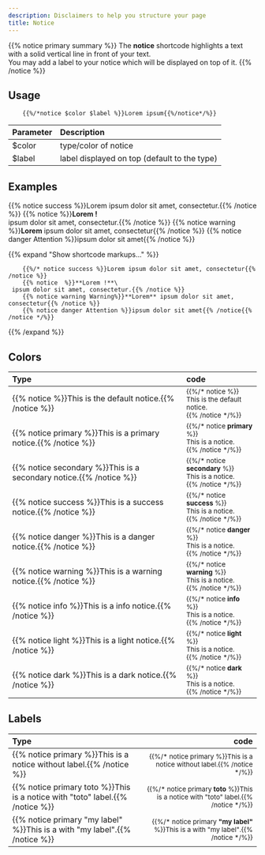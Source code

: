 ```yaml
---
description: Disclaimers to help you structure your page
title: Notice
---
```


{{% notice primary summary %}}
The **notice** shortcode highlights a text with a solid vertical line in front of your text.
\
You may add a label to your notice which will be displayed on top of it.
{{% /notice %}}

## Usage 
```
	{{%/*notice $color $label %}}Lorem ipsum{{%/notice*/%}}
```

| Parameter | Description |
|:--|:--|
| $color | type/color of notice |
| $label | label displayed on top (default to the type) |

## Examples

{{% notice success %}}Lorem ipsum dolor sit amet, consectetur.{{% /notice %}}
{{% notice %}}**Lorem !**\
 ipsum dolor sit amet, consectetur.{{% /notice %}}
{{% notice warning %}}**Lorem** ipsum dolor sit amet, consectetur{{% /notice %}}
{{% notice danger Attention %}}ipsum dolor sit amet{{% /notice %}}

{{% expand "Show shortcode markups..." %}}
```
	{{%/* notice success %}}Lorem ipsum dolor sit amet, consectetur{{% /notice %}}
	{{% notice  %}}**Lorem !**\
 ipsum dolor sit amet, consectetur.{{% /notice %}}
	{{% notice warning Warning%}}**Lorem** ipsum dolor sit amet, consectetur{{% /notice %}}
	{{% notice danger Attention %}}ipsum dolor sit amet{{% /notice{{% /notice */%}}
```
{{% /expand %}}


## Colors

| Type | code |
|:--|:--|
| {{% notice %}}This is the default notice.{{% /notice %}} | <small>{{%/* notice %}}<br>This is the default notice.<br>{{% /notice */%}}</small> |
| {{% notice primary %}}This is a primary notice.{{% /notice %}} | <small>{{%/* notice **primary** %}}<br>This is a notice.<br>{{% /notice */%}}</small> |
| {{% notice secondary %}}This is a secondary notice.{{% /notice %}} | <small>{{%/* notice **secondary** %}}<br>This is a notice.<br>{{% /notice */%}}</small> |
| {{% notice success %}}This is a success notice.{{% /notice %}} | <small>{{%/* notice **success** %}}<br>This is a notice.<br>{{% /notice */%}}</small> |
| {{% notice danger %}}This is a danger notice.{{% /notice %}} | <small>{{%/* notice **danger** %}}<br>This is a notice.<br>{{% /notice */%}}</small> |
| {{% notice warning %}}This is a warning notice.{{% /notice %}} | <small>{{%/* notice **warning** %}}<br>This is a notice.<br>{{% /notice */%}}</small> |
| {{% notice info %}}This is a info notice.{{% /notice %}} | <small>{{%/* notice **info** %}}<br>This is a notice.<br>{{% /notice */%}}</small> |
| {{% notice light %}}This is a light notice.{{% /notice %}} | <small>{{%/* notice **light** %}}<br>This is a notice.<br>{{% /notice */%}}</small> |
| {{% notice dark %}}This is a dark notice.{{% /notice %}} | <small>{{%/* notice **dark** %}}<br>This is a notice.<br>{{% /notice */%}}</small> |


## Labels

| Type | code |
|:--|--:|
| {{% notice primary %}}This is a notice without label.{{% /notice %}} | <small>{{%/* notice primary %}}This is a notice without label.{{% /notice */%}}</small> |
| {{% notice primary toto %}}This is a notice with "toto" label.{{% /notice %}} | <small>{{%/* notice primary **toto** %}}This is a notice with "toto" label.{{% /notice */%}}</small> |
| {{% notice primary "my label" %}}This is a with "my label".{{% /notice %}} | <small>{{%/* notice primary **"my label"** %}}This is a with "my label".{{% /notice */%}}</small> |


